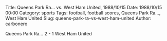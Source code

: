 Title: Queens Park Ra… vs. West Ham United, 1988/10/15
Date: 1988/10/15 00:00
Category: sports
Tags: football, football scores, Queens Park Ra…, West Ham United
Slug: queens-park-ra-vs-west-ham-united
Author: carbonero


Queens Park Ra… 2 - 1 West Ham United
